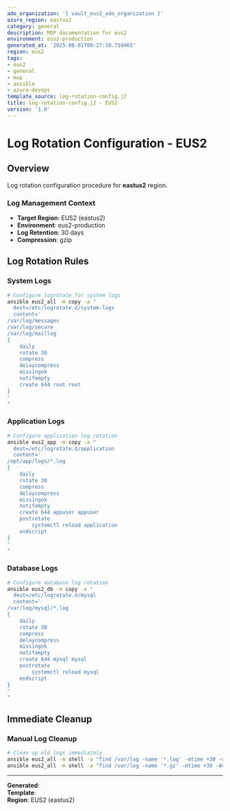 ```yaml
---
ado_organization: '{ vault_eus2_ado_organization }'
azure_region: eastus2
category: general
description: MOP documentation for eus2
environment: eus2-production
generated_at: '2025-08-01T08:27:10.759465'
region: eus2
tags:
- eus2
- general
- mop
- ansible
- azure-devops
template_source: log-rotation-config.j2
title: log-rotation-config.j2 - EUS2
version: '1.0'
---
```



# Log Rotation Configuration - EUS2

## Overview

Log rotation configuration procedure for **eastus2** region.

### Log Management Context

- **Target Region**: EUS2 (eastus2)
- **Environment**: eus2-production
- **Log Retention**: 30 days
- **Compression**: gzip

## Log Rotation Rules

### System Logs
```bash
# Configure logrotate for system logs
ansible eus2_all -m copy -a "
  dest=/etc/logrotate.d/system-logs
  content='
/var/log/messages
/var/log/secure
/var/log/maillog
{
    daily
    rotate 30
    compress
    delaycompress
    missingok
    notifempty
    create 644 root root
}
'
"
```

### Application Logs
```bash
# Configure application log rotation
ansible eus2_app -m copy -a "
  dest=/etc/logrotate.d/application
  content='
/opt/app/logs/*.log
{
    daily
    rotate 30
    compress
    delaycompress
    missingok
    notifempty
    create 644 appuser appuser
    postrotate
        systemctl reload application
    endscript
}
'
"
```

### Database Logs
```bash
# Configure database log rotation
ansible eus2_db -m copy -a "
  dest=/etc/logrotate.d/mysql
  content='
/var/log/mysql/*.log
{
    daily
    rotate 30
    compress
    delaycompress
    missingok
    notifempty
    create 644 mysql mysql
    postrotate
        systemctl reload mysql
    endscript
}
'
"
```

## Immediate Cleanup

### Manual Log Cleanup
```bash
# Clean up old logs immediately
ansible eus2_all -m shell -a "find /var/log -name '*.log' -mtime +30 -delete"
ansible eus2_all -m shell -a "find /var/log -name '*.gz' -mtime +30 -delete"
```

---

**Generated**:   
**Template**:   
**Region**: EUS2 (eastus2)